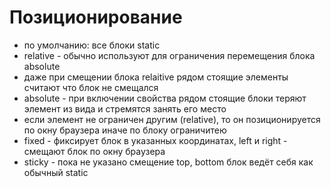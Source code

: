 # Позиционирование
- по умолчанию: все блоки static
- relative - обычно используют для ограничения перемещения блока absolute
 - даже при смещении блока relaitive рядом стоящие элементы считают что блок не смещался
- absolute - при включении свойства рядом стоящие блоки теряют элемент из вида и стремятся занять его место
 - если элемент не ограничен другим (relative), то он позиционируется по окну браузера  иначе по блоку ограничитею
- fixed - фиксирует блок в указанных координатах, left и right - смещают блок по окну браузера
- sticky - пока не указано смещение top, bottom блок ведёт себя как обычный static 
